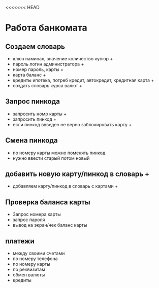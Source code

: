 <<<<<<< HEAD
# Работа банкомата 

## Создаем словарь 
* ключ наминал, значение количество купюр +
* пароль логин администратора +
* номер пароль, карты +
* карта баланс +
* кредиты ипотека, потреб кредит, автокредит, кредитная карта +
* создать словарь курса валют +

## Запрос пинкода
* запросить номр карты +
* запросить  пинкод +
* если пинкод ввведен не верно заблокировать карту +

## Смена пинкода 
* по номеру карты можно поменять пинкод
* нужно ввести старый потом новый

## добавить новую карту/пинкод в словарь +
* добавляем карту/пинкод в словарь с картами +
  
## Проверка баланса карты
* Запрос номера карты
* запрос пароля
* вывод на экран/чек баланс карты

## платежи
* между своими счетами
* по номеру телефона
* по номеру карты
* по реквизитам
* обмен валюты
* кредиты
